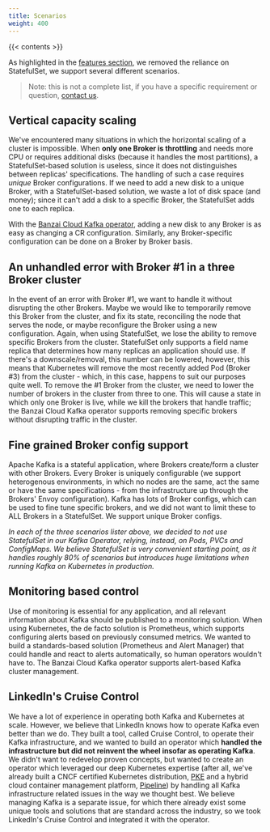 ```yaml
---
title: Scenarios
weight: 400
---
```


{{< contents >}}

As highlighted in the [features section](../features), we removed the reliance on StatefulSet, we support several different scenarios.

> Note: this is not a complete list, if you have a specific requirement or question, [contact us](/contact).

## Vertical capacity scaling

We've encountered many situations in which the horizontal scaling of a cluster is impossible. When **only one Broker is throttling** and needs more CPU or requires additional disks (because it handles the most partitions), a StatefulSet-based solution is useless, since it does not distinguishes between replicas' specifications. The handling of such a case requires *unique* Broker configurations. If we need to add a new disk to a unique Broker, with a StatefulSet-based solution, we waste a lot of disk space (and money); since it can't add a disk to a specific Broker, the StatefulSet adds one to each replica.

With the [Banzai Cloud Kafka operator](https://github.com/banzaicloud/kafka-operator), adding a new disk to any Broker is as easy as changing a CR configuration. Similarly, any Broker-specific configuration can be done on a Broker by Broker basis.

## An unhandled error with Broker #1 in a three Broker cluster

In the event of an error with Broker #1, we want to handle it without disrupting the other Brokers. Maybe we would like to temporarily remove this Broker from the cluster, and fix its state, reconciling the node that serves the node, or maybe reconfigure the Broker using a new configuration. Again, when using StatefulSet, we lose the ability to remove specific Brokers from the cluster. StatefulSet only supports a field name replica that determines how many replicas an application should use. If there's a downscale/removal, this number can be lowered, however, this means that Kubernetes will remove the most recently added Pod (Broker #3) from the cluster - which, in this case, happens to suit our purposes quite well. To remove the #1 Broker from the cluster, we need to lower the number of brokers in the cluster from three to one. This will cause a state in which only one Broker is live, while we kill the brokers that handle traffic; the Banzai Cloud Kafka operator supports removing specific brokers without disrupting traffic in the cluster.

## Fine grained Broker config support

Apache Kafka is a stateful application, where Brokers create/form a cluster with other Brokers. Every Broker is uniquely configurable (we support heterogenous environments, in which no nodes are the same, act the same or have the same specifications - from the infrastructure up through the Brokers' Envoy configuration). Kafka has lots of Broker configs, which can be used to fine tune specific brokers, and we did not want to limit these to ALL Brokers in a StatefulSet. We support unique Broker configs.

*In each of the three scenarios lister above, we decided to not use StatefulSet in our Kafka Operator, relying, instead, on Pods, PVCs and ConfigMaps. We believe StatefulSet is very convenient starting point, as it handles roughly 80% of scenarios but introduces huge limitations when running Kafka on Kubernetes in production.*

## Monitoring based control

Use of monitoring is essential for any application, and all relevant information about Kafka should be published to a monitoring solution. When using Kubernetes, the de facto solution is Prometheus, which supports configuring alerts based on previously consumed metrics. We wanted to build a standards-based solution (Prometheus and Alert Manager) that could handle and react to alerts automatically, so human operators wouldn't have to. The Banzai Cloud Kafka operator supports alert-based Kafka cluster management.

## LinkedIn's Cruise Control

We have a lot of experience in operating both Kafka and Kubernetes at scale. However, we believe that LinkedIn knows how to operate Kafka even better than we do. They built a tool, called Cruise Control, to operate their Kafka infrastructure, and we wanted to build an operator which **handled the infrastructure but did not reinvent the wheel insofar as operating Kafka**. We didn't want to redevelop proven concepts, but wanted to create an operator which leveraged our deep Kubernetes expertise (after all, we've already built a CNCF certified Kubernetes distribution, [PKE](https://github.com/banzaicloud/pke) and a hybrid cloud container management platform, [Pipeline](https://github.com/banzaicloud/pipeline)) by handling all Kafka infrastructure related issues in the way we thought best. We believe managing Kafka is a separate issue, for which there already exist some unique tools and solutions that are standard across the industry, so we took LinkedIn's Cruise Control and integrated it with the operator.


